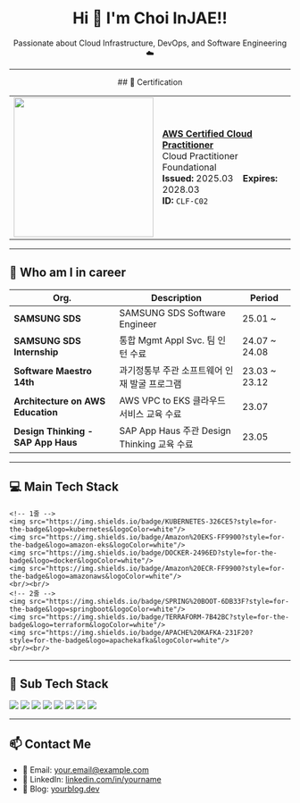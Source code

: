 <!-- GitHub Profile README.md 예시 -->

<h1 align="center">Hi 👋 I'm Choi InJAE!!</h1>

<p align="center">
  Passionate about Cloud Infrastructure, DevOps, and Software Engineering ☁️
</p>

---
<p align="center">
  ## 📜 Certification
  
  <table>
    <tr>
      <td>
        <img src="https://github.com/user-attachments/assets/1aa38d3c-f474-45e4-8f46-4c5b80228ffa" width="250"/>
      </td>
      <td>
        <a href="https://aws.amazon.com/certification/certified-cloud-practitioner/"><b>AWS Certified Cloud Practitioner</b></a><br/>
        Cloud Practitioner Foundational<br/>
        <b>Issued:</b> 2025.03 &nbsp;&nbsp; <b>Expires:</b> 2028.03<br/>
        <b>ID:</b> <code>CLF-C02</code>
      </td>
    </tr>
  </table>
  
  ---
  
  ## 📖 Who am I in career
  
  | Org.                              | Description                                                       | Period       |
  |----------------------------------|-------------------------------------------------------------------|--------------|
  | **SAMSUNG SDS**                  | SAMSUNG SDS Software Engineer                                     | 25.01 ~      |
  | **SAMSUNG SDS Internship**       | 통합 Mgmt Appl Svc. 팀 인턴 수료                                  | 24.07 ~ 24.08 |
  | **Software Maestro 14th**        | 과기정통부 주관 소프트웨어 인재 발굴 프로그램                    | 23.03 ~ 23.12 |
  | **Architecture on AWS Education**| AWS VPC to EKS 클라우드 서비스 교육 수료                          | 23.07        |
  | **Design Thinking - SAP App Haus**| SAP App Haus 주관 Design Thinking 교육 수료                      | 23.05        |
  
  ---
  
  ## 💻 Main Tech Stack
    <!-- 1줄 -->
    <img src="https://img.shields.io/badge/KUBERNETES-326CE5?style=for-the-badge&logo=kubernetes&logoColor=white"/>
    <img src="https://img.shields.io/badge/Amazon%20EKS-FF9900?style=for-the-badge&logo=amazon-eks&logoColor=white"/>
    <img src="https://img.shields.io/badge/DOCKER-2496ED?style=for-the-badge&logo=docker&logoColor=white"/>
    <img src="https://img.shields.io/badge/Amazon%20ECR-FF9900?style=for-the-badge&logo=amazonaws&logoColor=white"/>
    <br/><br/>
    <!-- 2줄 -->
    <img src="https://img.shields.io/badge/SPRING%20BOOT-6DB33F?style=for-the-badge&logo=springboot&logoColor=white"/>
    <img src="https://img.shields.io/badge/TERRAFORM-7B42BC?style=for-the-badge&logo=terraform&logoColor=white"/>
    <img src="https://img.shields.io/badge/APACHE%20KAFKA-231F20?style=for-the-badge&logo=apachekafka&logoColor=white"/>
    <br/><br/>
    
  </p>
  
  
  
  ---
  
  ## 📌 Sub Tech Stack
  
  <p>
    <img src="https://img.shields.io/badge/NODE.JS-339933?style=for-the-badge&logo=nodedotjs&logoColor=white"/>
    <img src="https://img.shields.io/badge/EXPRESS.TS-000000?style=for-the-badge&logo=express&logoColor=white"/>
    <img src="https://img.shields.io/badge/TYPESCRIPT-3178C6?style=for-the-badge&logo=typescript&logoColor=white"/>
    <img src="https://img.shields.io/badge/BLOCKCHAIN-121212?style=for-the-badge"/>
    <img src="https://img.shields.io/badge/SOLIDITY-363636?style=for-the-badge&logo=solidity&logoColor=white"/>
    <img src="https://img.shields.io/badge/PYTHON-3776AB?style=for-the-badge&logo=python&logoColor=white"/>
    <img src="https://img.shields.io/badge/IOT-0088CC?style=for-the-badge"/>
    <img src="https://img.shields.io/badge/REACT.JS-61DAFB?style=for-the-badge&logo=react&logoColor=white"/>
  </p>
  
  ---
  
  ## 📫 Contact Me
  
  - 📧 Email: your.email@example.com  
- 💼 LinkedIn: [linkedin.com/in/yourname](https://linkedin.com/in/yourname)  
- 📝 Blog: [yourblog.dev](https://yourblog.dev)  
